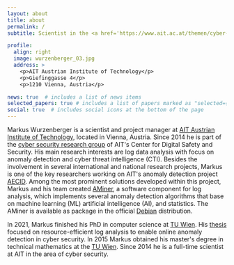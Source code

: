 ```yaml
---
layout: about
title: about
permalink: /
subtitle: Scientist in the <a href='https://www.ait.ac.at/themen/cyber-security'>Cyber Security research group</a> at the <a href='https://www.ait.ac.at/'> AIT Austrian Institute of Technology</a> in Vienna, Austria.

profile:
  align: right
  image: wurzenberger_03.jpg
  address: >
    <p>AIT Austrian Institute of Technology</p>
    <p>Giefinggasse 4</p>
    <p>1210 Vienna, Austria</p>

news: true  # includes a list of news items
selected_papers: true # includes a list of papers marked as "selected={true}"
social: true  # includes social icons at the bottom of the page
---
```


Markus Wurzenberger is a scientist and project manager at [AIT Austrian Institute of Technology](https://www.ait.ac.at), located in Vienna, Austria. Since 2014 he is part of the [cyber security research group](https://www.ait.ac.at/themen/cyber-security) of AIT's Center for Digital Safety and Security. His main research interests are log data analysis with focus on anomaly detection and cyber threat intelligence (CTI). Besides the involvement in several international and national research projects, Markus is one of the key researchers working on AIT's anomaly detection project [AECID](https://aecid.ait.ac.at/). Among the most prominent solutions developed within this project, Markus and his team created [AMiner](https://github.com/ait-aecid/logdata-anomaly-miner), a software component for log analysis, which implements several anomaly detection algorithms that base on machine learning (ML) artificial intelligence (AI), and statistics. The AMiner is available as package in the official [Debian](https://packages.debian.org/sid/logdata-anomaly-miner) distribution.

In 2021, Markus finished his PhD in computer science at [TU Wien](https://www.tuwien.at/). His [thesis](https://catalogplus.tuwien.at/permalink/f/qknpf/UTW_alma21115580910003336) focused on resource-efficient log analysis to enable online anomaly detection in cyber security. In 2015 Markus obtained his master's degree in technical mathematics at the [TU Wien](https://www.tuwien.at/). Since 2014 he is a full-time scientist at AIT in the area of cyber security.
